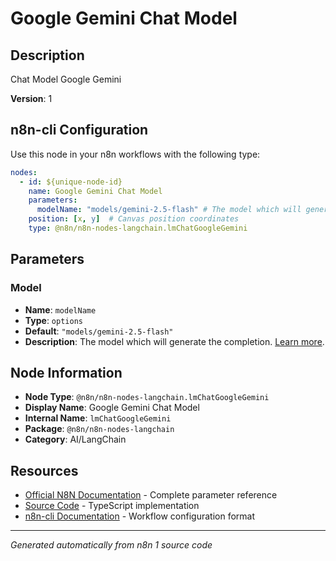 # Google Gemini Chat Model

## Description

Chat Model Google Gemini

**Version**: 1

## n8n-cli Configuration

Use this node in your n8n workflows with the following type:

```yaml
nodes:
  - id: ${unique-node-id}
    name: Google Gemini Chat Model
    parameters:
      modelName: "models/gemini-2.5-flash" # The model which will generate the completion. <a href="https://developers.generativeai.google/api/rest/generativelanguage/models/list">Learn more</a>.
    position: [x, y]  # Canvas position coordinates
    type: @n8n/n8n-nodes-langchain.lmChatGoogleGemini
```

## Parameters

### Model

- **Name**: `modelName`
- **Type**: `options`
- **Default**: `"models/gemini-2.5-flash"`
- **Description**: The model which will generate the completion. <a href="https://developers.generativeai.google/api/rest/generativelanguage/models/list">Learn more</a>.


## Node Information

- **Node Type**: `@n8n/n8n-nodes-langchain.lmChatGoogleGemini`
- **Display Name**: Google Gemini Chat Model
- **Internal Name**: `lmChatGoogleGemini`
- **Package**: `@n8n/n8n-nodes-langchain`
- **Category**: AI/LangChain

## Resources

- [Official N8N Documentation](https://docs.n8n.io/integrations/builtin/cluster-nodes/root-nodes/n8n-nodes-langchain.lmchatgooglegemini/) - Complete parameter reference
- [Source Code](https://github.com/n8n-io/n8n/blob/master/packages/@n8n/nodes-langchain/nodes/llms/LmChatGoogleGemini/LmChatGoogleGemini.node.ts) - TypeScript implementation
- [n8n-cli Documentation](https://github.com/edenreich/n8n-cli) - Workflow configuration format

---
*Generated automatically from n8n 1 source code*
